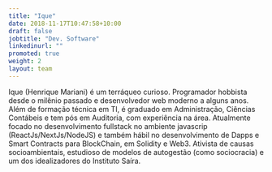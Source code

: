 ```yaml
---
title: "Ique"
date: 2018-11-17T10:47:58+10:00
draft: false
jobtitle: "Dev. Software"
linkedinurl: ""
promoted: true
weight: 2
layout: team
---
```

Ique (Henrique Mariani) é um terráqueo curioso.
Programador hobbista desde o milênio passado e desenvolvedor web moderno a alguns anos.
Além de formação técnica em TI, é graduado em Administração, Ciências Contábeis e tem pós em Auditoria, com experiência na área.
Atualmente focado no desenvolvimento fullstack no ambiente javascrip (ReactJs/NextJs/NodeJS) e também hábil no desenvolvimento de Dapps e Smart Contracts para BlockChain, em Solidity e Web3.
Ativista de causas socioambientais, estudioso de modelos de autogestão (como sociocracia) e um dos idealizadores do Instituto Saíra.
